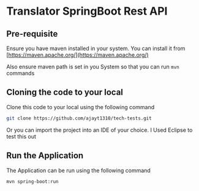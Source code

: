 # Translator SpringBoot Rest API 

## Pre-requisite

Ensure you have maven installed in your system. You can install it from [https://maven.apache.org/](https://maven.apache.org/)

Also ensure maven path is set in you System so that you can run `mvn` commands

## Cloning the code to your local

Clone this code to your local using the following command

```bash
git clone https://github.com/ajayt1310/tech-tests.git
```

Or you can import the project into an IDE of your choice. I Used Eclipse to test this out

## Run the Application

The Application can be run using the following command 

```bash
mvn spring-boot:run
```
